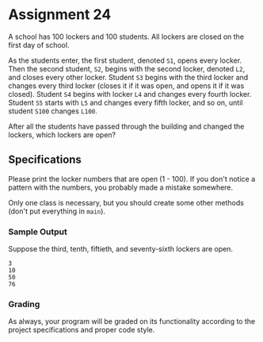 # Assignment 24

A school has 100 lockers and 100 students. All lockers are closed on the first day of school.

As the students enter, the first student, denoted `S1`, opens every locker. Then the second student, `S2`, begins with the second locker, denoted `L2`, and closes every other locker. Student `S3` begins with the third locker and changes every third locker (closes it if it was open, and opens it if it was closed). Student `S4` begins with locker `L4` and changes every fourth locker. Student `S5` starts with `L5` and changes every fifth locker, and so on, until student `S100` changes `L100`.

After all the students have passed through the building and changed the lockers, which lockers are open?

## Specifications

Please print the locker numbers that are open (1 - 100). If you don't notice a pattern with the numbers, you probably made a mistake somewhere.

Only one class is necessary, but you should create some other methods (don't put everything in `main`).

### Sample Output

Suppose the third, tenth, fiftieth, and seventy-sixth lockers are open.

```
3
10
50
76
```

### Grading

As always, your program will be graded on its functionality according to the project specifications and proper code style.


